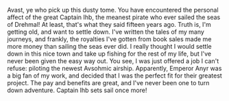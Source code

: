Avast, ye who pick up this dusty tome. You have encountered the personal affect of the great Captain Ihb, the meanest pirate who ever sailed the seas of Drehmal! At least, that's what they said fifteen years ago. Truth is, I'm getting old, and want to settle down. I've written the tales of my many journeys, and frankly, the royalties I've gotten from book sales made me more money than sailing the seas ever did. I really thought I would settle down in this nice town and take up fishing for the rest of my life, but I've never been given the easy way out. You see, I was just offered a job I can't refuse: piloting the newest Avsohmic airship. Apparently, Emperor Anyr was a big fan of my work, and decided that I was the perfect fit for their greatest project. The pay and benefits are great, and I've never been one to turn down adventure. Captain Ihb sets sail once more!